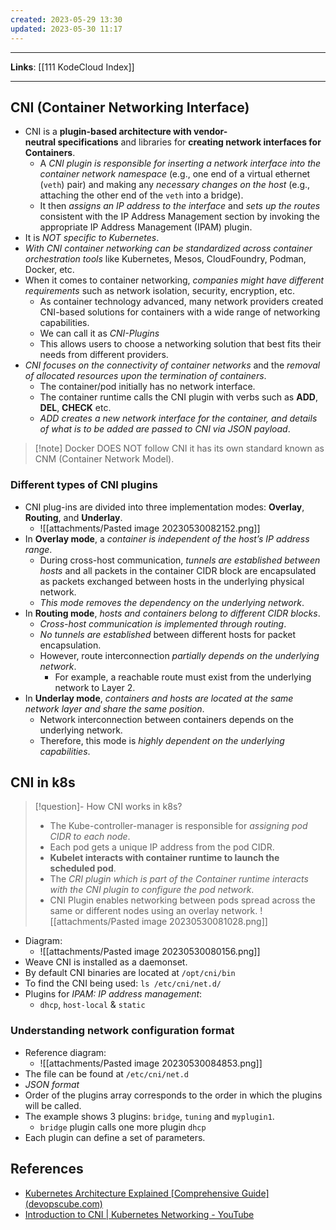 ```yaml
---
created: 2023-05-29 13:30
updated: 2023-05-30 11:17
---
```

---
**Links**: [[111 KodeCloud Index]]

---
## CNI (Container Networking Interface)
- CNI is a **plugin-based architecture with vendor-neutral specifications** and libraries for **creating network interfaces for Containers**.
	- A *CNI plugin is responsible for inserting a network interface into the container network namespace* (e.g., one end of a virtual ethernet (`veth`) pair) and making any *necessary changes on the host* (e.g., attaching the other end of the `veth` into a bridge). 
	- It then *assigns an IP address to the interface* and *sets up the routes* consistent with the IP Address Management section by invoking the appropriate IP Address Management (IPAM) plugin.
- It is *NOT specific to Kubernetes*. 
- *With CNI container networking can be standardized across container orchestration tools* like Kubernetes, Mesos, CloudFoundry, Podman, Docker, etc.
- When it comes to container networking, *companies might have different requirements* such as network isolation, security, encryption, etc. 
	- As container technology advanced, many network providers created CNI-based solutions for containers with a wide range of networking capabilities. 
	- We can call it as *CNI-Plugins*
	- This allows users to choose a networking solution that best fits their needs from different providers.
- *CNI focuses on the connectivity of container networks* and the *removal of allocated resources upon the termination of containers*.
	- The container/pod initially has no network interface. 
	- The container runtime calls the CNI plugin with verbs such as **ADD**, **DEL**, **CHECK** etc.
	- *ADD creates a new network interface for the container, and details of what is to be added are passed to CNI via JSON payload*.

> [!note] Docker DOES NOT follow CNI it has its own standard known as CNM (Container Network Model).

### Different types of CNI plugins
- CNI plug-ins are divided into three implementation modes: **Overlay**, **Routing**, and **Underlay**.
	- ![[attachments/Pasted image 20230530082152.png]]
- In **Overlay mode**, a *container is independent of the host’s IP address range*.
	- During cross-host communication, *tunnels are established between hosts* and all packets in the container CIDR block are encapsulated as packets exchanged between hosts in the underlying physical network. 
	- *This mode removes the dependency on the underlying network*.
- In **Routing mode**, *hosts and containers belong to different CIDR blocks*. 
	- *Cross-host communication is implemented through routing*. 
	- *No tunnels are established* between different hosts for packet encapsulation.
	- However, route interconnection *partially depends on the underlying network*. 
		- For example, a reachable route must exist from the underlying network to Layer 2.
- In **Underlay mode**, *containers and hosts are located at the same network layer and share the same position*. 
	- Network interconnection between containers depends on the underlying network.
	- Therefore, this mode is *highly dependent on the underlying capabilities*.


## CNI in k8s
> [!question]- How CNI works in k8s?
> - The Kube-controller-manager is responsible for *assigning pod CIDR to each node*.
> - Each pod gets a unique IP address from the pod CIDR.
> - **Kubelet interacts with container runtime to launch the scheduled pod**. 
> - The *CRI plugin which is part of the Container runtime interacts with the CNI plugin to configure the pod network*.
> - CNI Plugin enables networking between pods spread across the same or different nodes using an overlay network.
> ![[attachments/Pasted image 20230530081028.png]]

- Diagram:
	- ![[attachments/Pasted image 20230530080156.png]]
- Weave CNI is installed as a daemonset. 
- By default CNI binaries are located at `/opt/cni/bin`
- To find the CNI being used: `ls /etc/cni/net.d/`
- Plugins for *IPAM: IP address management*:
	- `dhcp`, `host-local` & `static`

### Understanding network configuration format
- Reference diagram:
	- ![[attachments/Pasted image 20230530084853.png]]
- The file can be found at `/etc/cni/net.d`
- *JSON format*
- Order of the plugins array corresponds to the order in which the plugins will be called.
- The example shows 3 plugins: `bridge`, `tuning` and `myplugin1`.
	- `bridge` plugin calls one more plugin `dhcp`
- Each plugin can define a set of parameters. 

## References
- [Kubernetes Architecture Explained [Comprehensive Guide] (devopscube.com)](https://devopscube.com/kubernetes-architecture-explained#1-cni-plugin)
- [Introduction to CNI | Kubernetes Networking - YouTube](https://www.youtube.com/watch?v=McIKOoPKgBk)